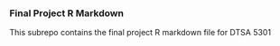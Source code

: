 ### Final Project R Markdown  

This subrepo contains the final project R markdown file for DTSA 5301
